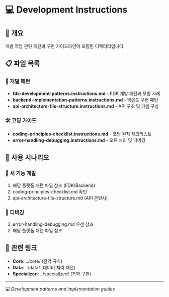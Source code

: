 # 💻 Development Instructions

## 📖 개요
개발 작업 관련 패턴과 구현 가이드라인이 포함된 디렉터리입니다.

## 📋 파일 목록

### 🎯 개발 패턴
- **fdk-development-patterns.instructions.md** - FDK 개발 패턴과 모범 사례
- **backend-implementation-patterns.instructions.md** - 백엔드 구현 패턴
- **api-architecture-file-structure.instructions.md** - API 구조 및 파일 구성

### 🛠️ 코딩 가이드
- **coding-principles-checklist.instructions.md** - 코딩 원칙 체크리스트
- **error-handling-debugging.instructions.md** - 오류 처리 및 디버깅

## 🎯 사용 시나리오

### 🚀 새 기능 개발
1. 해당 플랫폼 패턴 파일 참조 (FDK/Backend)
2. coding-principles-checklist.md 확인
3. api-architecture-file-structure.md (API 관련시)

### 🐛 디버깅
1. error-handling-debugging.md 우선 참조
2. 해당 플랫폼 패턴 파일 참조

## 🔄 관련 링크
- **Core**: ../core/ (전역 규칙)
- **Data**: ../data/ (데이터 처리 패턴)
- **Specialized**: ../specialized/ (특화 구현)

---
*💻 Development patterns and implementation guides*
